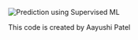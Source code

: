 ![Prediction using Supervised ML](https://user-images.githubusercontent.com/85441662/124123175-9b45f400-da94-11eb-8838-67cf7f96984d.png)

This code is created by  Aayushi Patel
